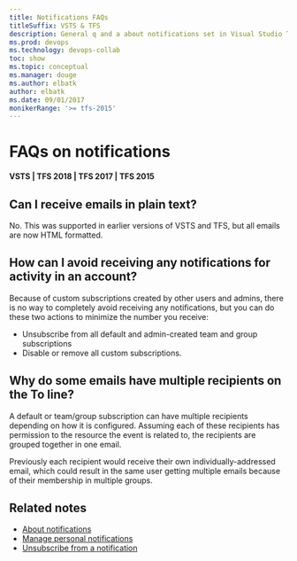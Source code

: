 ```yaml
---
title: Notifications FAQs
titleSuffix: VSTS & TFS
description: General q and a about notifications set in Visual Studio Team Services or Team Foundation Server 
ms.prod: devops
ms.technology: devops-collab
toc: show
ms.topic: conceptual
ms.manager: douge
ms.author: elbatk
author: elbatk
ms.date: 09/01/2017
monikerRange: '>= tfs-2015'
---
```




# FAQs on notifications

**VSTS | TFS 2018 | TFS 2017 | TFS 2015**

## Can I receive emails in plain text? 
No. This was supported in earlier versions of VSTS and TFS, but all emails are now HTML formatted.

## How can I avoid receiving any notifications for activity in an account? 
Because of custom subscriptions created by other users and admins, there is no way to completely avoid receiving any notifications, but you can do these two actions to minimize the number you receive: 
- Unsubscribe from all default and admin-created team and group subscriptions
- Disable or remove all custom subscriptions.

## Why do some emails have multiple recipients on the To line? 

A default or team/group subscription can have multiple recipients depending on how it is configured. Assuming each of these recipients has permission to the resource the event is related to, the recipients are grouped together in one email. 

Previously each recipient would receive their own individually-addressed email, which could result in the same user getting multiple emails because of their membership in multiple groups. 


## Related notes

- [About notifications](about-notifications.md)
- [Manage personal notifications](howto-manage-team-notifications.md) 
- [Unsubscribe from a notification](unsubscribe-default-notification.md) 






